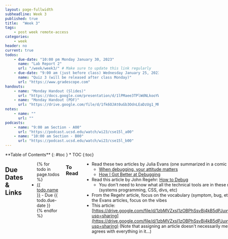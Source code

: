 ```yaml
---
layout: page-fullwidth
subheadline: Week 3
published: true
title:  "Week 3"
tags:
    - post week remote-access
categories:
    - week
header: no
current: true
todos:
    - due-date: "10:00 pm Monday January 30, 2023"
      name: "Lab Report 2"
      url: "/week/week3/" # Make sure to update this link regularly
    - due-date: "9:00 am (just before class) Wednesday January 25, 2023"
      name: "Quiz 3 (will be released after class Monday)"
      url: "https://www.gradescope.com"
handouts:
    - name: "Monday Handout (Slides)"
      url: "https://docs.google.com/presentation/d/1lPMaee3TPlWdNLkooYWFlnBPMwkhUxw5f_8JEjnbENQ/edit?usp=sharing"
    - name: "Monday Handout (PDF)"
      url: "https://drive.google.com/file/d/1fk6OJAt0uGb3OdnLEaDzUg1_MRTQu--g/view?usp=sharing"
notes:
    - name: ""
      url: ""
podcasts:
    - name: "9:00 am Section - A00"
      url: "https://podcast.ucsd.edu/watch/wi23/cse15l_a00"
    - name: "10:00 am Section - B00"
      url: "https://podcast.ucsd.edu/watch/wi23/cse15l_b00"
---
```


<div class="row">
<div class="medium-4 medium-push-8 columns" markdown="1">
<div class="panel radius fixed-toc"  data-options="sticky_on:large" markdown="1">
**Table of Contents**
{: #toc }
*  TOC
{:toc}
</div>
</div><!-- /.medium-4.columns -->

<div class="medium-8 medium-pull-4 columns" markdown="1">

## Due Dates & Links

<ul>
{% for todo in page.todos %}
<li><a href="{{ todo.url }}">{{ todo.name }}</a> - Due {{ todo.due-date }}</li>
{% endfor %}
</ul>

### To Read

- Read these two articles by Julia Evans (one summarized in a comic below):
    - [When debugging, your attitude matters](https://jvns.ca/blog/debugging-attitude-matters/)
    - [How I Got Better at Debugging](https://jvns.ca/blog/2015/11/22/how-i-got-better-at-debugging/)
- Read this article by John Regehr: [How to Debug](https://blog.regehr.org/archives/199)
    - You don't need to know what all the technical tools are in these readings (systems programming, CSS, divs, etc)
- From the Regehr article, focus on the vocabulary (symptom, bug, etc); from the Evans articles, focus on the vibes
- This article: [https://drive.google.com/file/d/1zbMVZxsI1zOBPhSsvBi4kB5dPJuxyOJh/view?usp=sharing](https://drive.google.com/file/d/1zbMVZxsI1zOBPhSsvBi4kB5dPJuxyOJh/view?usp=sharing)
  (Note that assigning an article doesn't necessarily mean Joe agrees with everything in it...)

## Lecture Materials
<ul>
{% for handout in page.handouts %}
<li><a href="{{handout.url}}">{{handout.name}}</a></li>
{% endfor %}
</ul>

### Video Shorts

<iframe width="560" height="315" src="https://www.youtube-nocookie.com/embed/XJBUw3sNeuk" title="YouTube video player" frameborder="0" allow="accelerometer; autoplay; clipboard-write; encrypted-media; gyroscope; picture-in-picture; web-share" allowfullscreen></iframe>

<iframe width="560" height="315" src="https://www.youtube-nocookie.com/embed/hIqa1EoqIBM" title="YouTube video player" frameborder="0" allow="accelerometer; autoplay; clipboard-write; encrypted-media; gyroscope; picture-in-picture; web-share" allowfullscreen></iframe>

<iframe width="560" height="315" src="https://www.youtube-nocookie.com/embed/ZsCVRkR_nik" title="YouTube video player" frameborder="0" allow="accelerometer; autoplay; clipboard-write; encrypted-media; gyroscope; picture-in-picture; web-share" allowfullscreen></iframe>

<iframe width="560" height="315" src="https://www.youtube-nocookie.com/embed/M_S88_2t1UE?cc_load_policy=1" title="YouTube video player" frameborder="0" allow="accelerometer; autoplay; clipboard-write; encrypted-media; gyroscope; picture-in-picture; web-share" allowfullscreen></iframe>

<!--
### In-class notes
{% for note in page.notes %}
<a href="{{ note.url }}">{{ note.name }}</a>
<iframe src="{{ note.url }}/preview" width="640" height="480" allow="autoplay"></iframe>
{% endfor %}

### Links to Podcast
**Note:** Links will require you to log in as a UCSD student
<ul>
{% for link in page.podcasts %} 
<li><a href="{{link.url}}">{{link.name}}</a></li>
{% endfor %}
</ul>
-->
## Lab Tasks

---

As usual, we publish these ahead of time, but they aren't guaranteed to be final
until the start of lab on Wednesday.

This week in lab, you will find symptoms of bugs by writing tests, and then
narrow down the actual bug.

### Setup

Make a fork of this repository (it's OK if it's public):

[https://github.com/ucsd-cse15l-w23/lab3](https://github.com/ucsd-cse15l-w23/lab3)

There are a few relevant files for us:

- `ArrayExamples.java`
- `ArrayTests.java`
- `ListExamples.java`
- `LinkedListExample.java`
- `FileExample.java`

The files that end in `Example` or `Examples` have code in them with bugs for
you to find – in `ListExamples` and `ArrayExamples`, all the methods have bugs.
In `LinkedListExample` at least one of the methods on `LinkedList` has a bug. in
`FileExample`, `getFiles` has a bug. So many 🐛s!

The file `ArrayTests.java` has some _tests_ for the methods in
`ArrayExamples.java`. It uses a library called
[JUnit](https://junit.org/junit4/) to run tests using methods called
`assertEquals` and `assertArrayEquals` (and other `assert...` methods). When we
run this class with JUnit, it runs each method that has a `@Test` annotation on
it, and reports the success or failure of the `assert` calls.

Since JUnit is an external library, it requires some extra work to compile and
run. These two commands work well, and you should see output like the below when
you run them:
    
MAC USERS:
```
local $ javac -cp .:lib/hamcrest-core-1.3.jar:lib/junit-4.13.2.jar *.java
local $ java -cp .:lib/hamcrest-core-1.3.jar:lib/junit-4.13.2.jar org.junit.runner.JUnitCore ArrayTests
JUnit version 4.13.2
..
Time: 0.006

OK (2 tests)
```
    
WINDOWS USERS:
```
local $ javac -cp ".;lib/hamcrest-core-1.3.jar;lib/junit-4.13.2.jar" *.java
local $ java -cp ".;lib/junit-4.13.2.jar;lib/hamcrest-core-1.3.jar" org.junit.runner.JUnitCore ArrayTests
..
Time: 0.006

OK (2 tests)
```

- The `*` in the first command tells `javac` to compile *all* the `.java` files
in this directory. It's a shorthand for writing them all out, so it's a useful
notation to start using now that we have several Java files to compile.
- The `-cp` command-line argument stands for "classpath". Java uses this
command-line argument to know where to look for classes. It takes paths
separated by `:`, so the first place it will look is `.`, the current directory.
After that, it will look for classes in the two `.jar` files in the `lib`
directory. A `.jar` file is like a `.zip` file of a bunch of classes, and Java
knows how to work with them.
- While you might think the `..` in the output below `JUnit` has something to do
with a path, it's actually printing a `.` for each test that runs. So if you run
hundreds of tests, you can kinda watch the progress by seeing how the dots count
up.

**Write down in notes**: Who in your group has never seen `-cp` before? Who in
your group has never seen JUnit before? Has anyone written tests in a different
way in Java? What about in a different language?

### Symptoms and Failure-inducing Inputs

#### Array Methods

The two tests we wrote for you pass, but these two reverse implementations have
bugs! Write more tests to demonstrate that the two implementations have bugs,
and identify the bugs.

**Write down in notes** – For each, what was the failure-inducing input (the
test)? What was the symptom (the output when the test failed)? What was the bug
(the problem in the code)? Be as specific as possible to fill this in: copy the
code for your tests, the output for the symptoms, and the code change you need
to make for the bug.

**Checkpoint** – After fixing the reverse methods, make a commit and push to
your repository. It's really useful to checkpoint your work this way; you will
be able to see in the commit history each of the elements above as well. See [Week 1’s Key Definitions and Related Links](https://ucsd-cse15l-w23.github.io/week/week1/) for the basics of `git` commands, and instructions on committing and pushing on Github Desktop.

For `averageWithoutLowest`, you will do a similar process as above, making sure to note symptoms, failure-inducing inputs, and bugs. But, this time, **your lab partner will brainstorm one of the tests for you to write, describe it to you at a high level, and then you will implement it.** Complete these steps as described below.
1. Write down in notes - Come up with a high level description of a test that your lab partner should implement (without using any code!). Also include: Which symptom/bug is this testing for? Why is this test useful?
2. Implement and run the test devised by your lab partner

If you're having trouble thinking of tests, try starting from the smallest
possible inputs (an empty array), and then trying increasing sizes of arrays to
structure your thinking.

#### List Methods

There are two methods in `ListExamples`, each of which has a bug. For this
program, create **a new file** called `ListTests.java` with JUnit tests. Do the
same exercise, carefully designing your tests to get failing inputs, symptoms,
and eventually identify the bugs. Keep in mind that most of the time we can find
relatively *small* inputs that trigger the buggy behavior!

**Write down in notes** – Symptoms, inputs, and bugs.

**Checkpoint** – Commit your changes, and don't forget to add the new file! This
is one of the most common mistakes I make with `git` that is annoying for my
collaborators: I add a new file locally and forget to put it on Github for them
to see!

#### Linked List Methods

The file `LinkedListExample.java` has an implementation of a linked list that
is, in fact, buggy. We won't tell you which method(s) have the bugs. Create a
file called `LinkedListTests.java` and write tests in that file.

Note that for this case, your failure-inducing input requires a little more work
to construct: you have to build lists and try out the methods. All of that work
is part of the “failure-inducing input”, and it's useful to have it all written
down in code so that we don't have to remember it or re-type it each time we
want to run the test.

**Write down in notes** – Symptoms, inputs, and bugs.

**Reflect, write down in notes** – You've now had to create two new test files
(one for `ListExamples` and one for `LinkedListExample`). What actions did you take in
your editor to do this? How long did it take you? Could you or did you use
copy/paste effectively to avoid lots of typing? Could you or did you use the up
arrow in the terminal to “get back” earlier commands rather than typing them out
again? Any other tricks you could use to make this more painless in the future?

Discuss with your group! The long-term goal here is to learn tips and tricks to
take tasks that might be annoying 5-minute tasks and turn them into 30-second
tasks. It really changes how you think about writing tests if the process of
getting started takes less time!

**Checkpoint** – Commit your changes, and don't forget to add the new file! This
is one of the most common mistakes I make with `git` that is annoying for my
collaborators: I add a new file locally and forget to put it on Github for them
to see! (Yes, this is repeated from the last section. It's a common mistake, so
it's worth repeating!)

#### File Methods

The file `FileExample.java` has an implementation of a method that works with
the filesystem and, fortunately for our learning, it's buggy.

This one is interesting because the definition of a "failure-inducing input" is
trickier – this program won't run without us having some files and paths
available to try! So the first thing you may want to do is _create_ the example
file structure in the comment in that file in your repository! Then you can
write tests that use that file. You can create this just using VScode's "new
file" and "new folder" buttons/options.

To help you read and understand the program check out the `File` documentation here:

[https://docs.oracle.com/javase/8/docs/api/java/io/File.html](https://docs.oracle.com/javase/8/docs/api/java/io/File.html)

**Write down in notes** – Symptoms, inputs, and bugs. Remember that your input
is not just the code, but also the test files you created.

**Checkpoint** – Commit your changes, and don't forget to add the new files,
including the files you created as test input! All these files need to be a part
of the repository so that we can run the tests. (This is a particularly annoying
one to realize you missed later – the test will fail because the input data
doesn't exist!)


**Discuss** – Out of all the bugs above, which was the most interesting bug you
found? Have you ever made bugs like these yourself in your own programs? What
about having JUnit tests written might be useful one or two weeks from now?

### Extend Your Server

If you're satisfied you've found each bug along with a failure-inducing input
and a symptom for each one, try extending your server from last week (do this in
pairs or as a group).

Instead of just tracking a `List` of strings, instead have your server allow
searching through a directory of files (searching the contents of the files for
query words). Make a directory in the same directory as your code that has plain
text files in it, and return all the filenames that have contents that match the
query. Hint – use the fixed `getFiles` method in your solution!

### Bonus Activity
Let's test your knowledge of bugs and how to troubleshoot them! Add several new bugs of your choice to your code, and then have your partner try to write tests which catch the new bugs. For each of the new bugs, discuss with your partner: what is the bug's symptom? What is an example input to your program which would cause this symptom to appear?

## Week 3 Lab Report {#week3-lab-report}

As with the first lab report, you'll write this as a Github Pages page, then
print that page to PDF and upload to Gradescope. Include on your page two parts.

### Part 1

Show the code for your [Simplest Search Engine from week
2](/week/week2/#make-the-simplest-search-engine) (use a code block in Markdown).
Then, show three screenshots of using it including at least one add and one
query, showing the URL in the browser and the response on the page.

For each screenshot, describe:

- Which methods in your code are called
- What the values of the relevant arguments to those methods are, and the values
of any relevant fields of the class
- If those values change, how they change by the time the request is done processing

### Part 2

Choose two of the bugs _from different files_ above. For each, show:

- The failure-inducing input (the code of the test)
- The symptom (the failing test output)
- The bug (the code fix needed)
- Then, explain the connection between the symptom and the bug. Why does the bug
cause that particular symptom for that particular input?

Upload your post to the Lab Report 2 –  assignment on Gradescope

